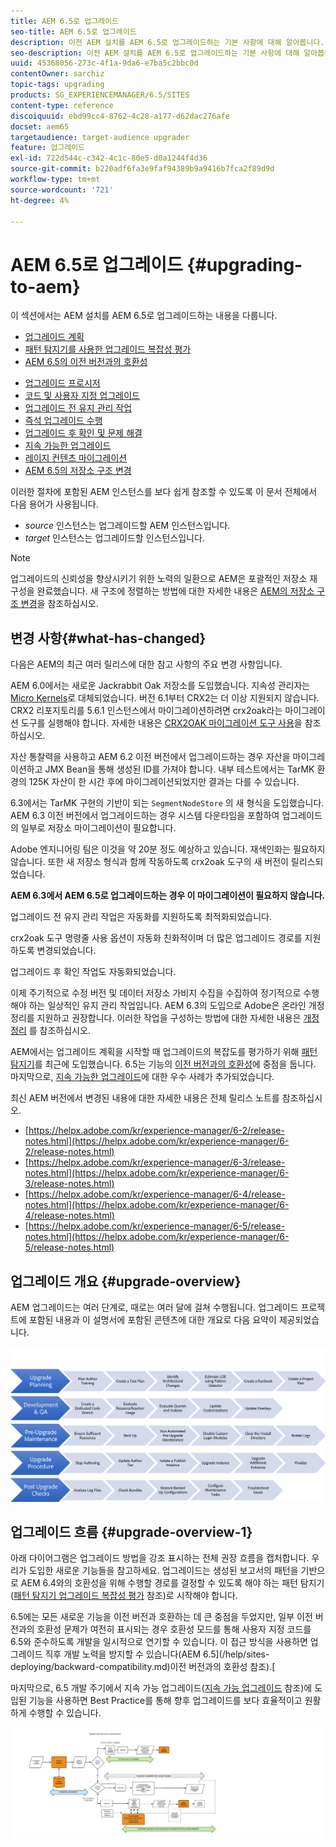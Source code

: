 ```yaml
---
title: AEM 6.5로 업그레이드
seo-title: AEM 6.5로 업그레이드
description: 이전 AEM 설치를 AEM 6.5로 업그레이드하는 기본 사항에 대해 알아봅니다.
seo-description: 이전 AEM 설치를 AEM 6.5로 업그레이드하는 기본 사항에 대해 알아봅니다.
uuid: 45368056-273c-4f1a-9da6-e7ba5c2bbc0d
contentOwner: sarchiz
topic-tags: upgrading
products: SG_EXPERIENCEMANAGER/6.5/SITES
content-type: reference
discoiquuid: ebd99cc4-8762-4c28-a177-d62dac276afe
docset: aem65
targetaudience: target-audience upgrader
feature: 업그레이드
exl-id: 722d544c-c342-4c1c-80e5-d0a1244f4d36
source-git-commit: b220adf6fa3e9faf94389b9a9416b7fca2f89d9d
workflow-type: tm+mt
source-wordcount: '721'
ht-degree: 4%

---
```


# AEM 6.5로 업그레이드 {#upgrading-to-aem}

이 섹션에서는 AEM 설치를 AEM 6.5로 업그레이드하는 내용을 다룹니다.

* [업그레이드 계획](/help/sites-deploying/upgrade-planning.md)
* [패턴 탐지기를 사용한 업그레이드 복잡성 평가](/help/sites-deploying/pattern-detector.md)
* [AEM 6.5의 이전 버전과의 호환성](/help/sites-deploying/backward-compatibility.md)

<!--* [Using Offline Reindexing To Reduce Downtime During an Upgrade](/help/sites-deploying/upgrade-offline-reindexing.md)-->
* [업그레이드 프로시저](/help/sites-deploying/upgrade-procedure.md)
* [코드 및 사용자 지정 업그레이드](/help/sites-deploying/upgrading-code-and-customizations.md)
* [업그레이드 전 유지 관리 작업](/help/sites-deploying/pre-upgrade-maintenance-tasks.md)
* [즉석 업그레이드 수행](/help/sites-deploying/in-place-upgrade.md)
* [업그레이드 후 확인 및 문제 해결](/help/sites-deploying/post-upgrade-checks-and-troubleshooting.md)
* [지속 가능한 업그레이드](/help/sites-deploying/sustainable-upgrades.md)
* [레이지 컨텐츠 마이그레이션](/help/sites-deploying/lazy-content-migration.md)
* [AEM 6.5의 저장소 구조 변경](/help/sites-deploying/repository-restructuring.md)

이러한 절차에 포함된 AEM 인스턴스를 보다 쉽게 참조할 수 있도록 이 문서 전체에서 다음 용어가 사용됩니다.

* *source* 인스턴스는 업그레이드할 AEM 인스턴스입니다.
* *target* 인스턴스는 업그레이드할 인스턴스입니다.

>[!NOTE]
>
>업그레이드의 신뢰성을 향상시키기 위한 노력의 일환으로 AEM은 포괄적인 저장소 재구성을 완료했습니다. 새 구조에 정렬하는 방법에 대한 자세한 내용은 [AEM의 저장소 구조 변경](/help/sites-deploying/repository-restructuring.md)을 참조하십시오.

## 변경 사항{#what-has-changed}

다음은 AEM의 최근 여러 릴리스에 대한 참고 사항의 주요 변경 사항입니다.

AEM 6.0에서는 새로운 Jackrabbit Oak 저장소를 도입했습니다. 지속성 관리자는 [Micro Kernels](/help/sites-deploying/platform.md#contentbody_title_4)로 대체되었습니다. 버전 6.1부터 CRX2는 더 이상 지원되지 않습니다. CRX2 리포지토리를 5.6.1 인스턴스에서 마이그레이션하려면 crx2oak라는 마이그레이션 도구를 실행해야 합니다. 자세한 내용은 [CRX2OAK 마이그레이션 도구 사용](/help/sites-deploying/using-crx2oak.md)을 참조하십시오.

자산 통찰력을 사용하고 AEM 6.2 이전 버전에서 업그레이드하는 경우 자산을 마이그레이션하고 JMX Bean을 통해 생성된 ID를 가져야 합니다. 내부 테스트에서는 TarMK 환경의 125K 자산이 한 시간 후에 마이그레이션되었지만 결과는 다를 수 있습니다.

6.3에서는 TarMK 구현의 기반이 되는 `SegmentNodeStore` 의 새 형식을 도입했습니다. AEM 6.3 이전 버전에서 업그레이드하는 경우 시스템 다운타임을 포함하여 업그레이드의 일부로 저장소 마이그레이션이 필요합니다.

Adobe 엔지니어링 팀은 이것을 약 20분 정도 예상하고 있습니다. 재색인화는 필요하지 않습니다. 또한 새 저장소 형식과 함께 작동하도록 crx2oak 도구의 새 버전이 릴리스되었습니다.

**AEM 6.3에서 AEM 6.5로 업그레이드하는 경우 이 마이그레이션이 필요하지 않습니다.**

업그레이드 전 유지 관리 작업은 자동화를 지원하도록 최적화되었습니다.

crx2oak 도구 명령줄 사용 옵션이 자동화 친화적이며 더 많은 업그레이드 경로를 지원하도록 변경되었습니다.

업그레이드 후 확인 작업도 자동화되었습니다.

이제 주기적으로 수정 버전 및 데이터 저장소 가비지 수집을 수집하여 정기적으로 수행해야 하는 일상적인 유지 관리 작업입니다. AEM 6.3의 도입으로 Adobe은 온라인 개정 정리를 지원하고 권장합니다. 이러한 작업을 구성하는 방법에 대한 자세한 내용은 [개정 정리](/help/sites-deploying/revision-cleanup.md) 를 참조하십시오.

AEM에서는 업그레이드 계획을 시작할 때 업그레이드의 복잡도를 평가하기 위해 [패턴 탐지기](/help/sites-deploying/pattern-detector.md)를 최근에 도입했습니다. 6.5는 기능의 [이전 버전과의 호환성](/help/sites-deploying/backward-compatibility.md)에 중점을 둡니다. 마지막으로, [지속 가능한 업그레이드](/help/sites-deploying/sustainable-upgrades.md)에 대한 우수 사례가 추가되었습니다.

최신 AEM 버전에서 변경된 내용에 대한 자세한 내용은 전체 릴리스 노트를 참조하십시오.

* [https://helpx.adobe.com/kr/experience-manager/6-2/release-notes.html](https://helpx.adobe.com/kr/experience-manager/6-2/release-notes.html)
* [https://helpx.adobe.com/kr/experience-manager/6-3/release-notes.html](https://helpx.adobe.com/kr/experience-manager/6-3/release-notes.html)
* [https://helpx.adobe.com/kr/experience-manager/6-4/release-notes.html](https://helpx.adobe.com/kr/experience-manager/6-4/release-notes.html)
* [https://helpx.adobe.com/kr/experience-manager/6-5/release-notes.html](https://helpx.adobe.com/kr/experience-manager/6-5/release-notes.html)

## 업그레이드 개요 {#upgrade-overview}

AEM 업그레이드는 여러 단계로, 때로는 여러 달에 걸쳐 수행됩니다. 업그레이드 프로젝트에 포함된 내용과 이 설명서에 포함된 콘텐츠에 대한 개요로 다음 요약이 제공되었습니다.

![screen_shot_2018-03-30at80708am](assets/screen_shot_2018-03-30at80708am.png)

## 업그레이드 흐름 {#upgrade-overview-1}

아래 다이어그램은 업그레이드 방법을 강조 표시하는 전체 권장 흐름을 캡처합니다. 우리가 도입한 새로운 기능들을 참고하세요. 업그레이드는 생성된 보고서의 패턴을 기반으로 AEM 6.4와의 호환성을 위해 수행할 경로를 결정할 수 있도록 해야 하는 패턴 탐지기([패턴 탐지기 업그레이드 복잡성 평가](/help/sites-deploying/pattern-detector.md) 참조)로 시작해야 합니다.

6.5에는 모든 새로운 기능을 이전 버전과 호환하는 데 큰 중점을 두었지만, 일부 이전 버전과의 호환성 문제가 여전히 표시되는 경우 호환성 모드를 통해 사용자 지정 코드를 6.5와 준수하도록 개발을 일시적으로 연기할 수 있습니다. 이 접근 방식을 사용하면 업그레이드 직후 개발 노력을 방지할 수 있습니다(AEM 6.5](/help/sites-deploying/backward-compatibility.md)이전 버전과의 호환성 참조).[

마지막으로, 6.5 개발 주기에서 지속 가능 업그레이드([지속 가능 업그레이드](/help/sites-deploying/sustainable-upgrades.md) 참조)에 도입된 기능을 사용하면 Best Practice를 통해 향후 업그레이드를 보다 효율적이고 원활하게 수행할 수 있습니다.

![6_4_upgrade_overviewflows-newpage3](assets/6_4_upgrade_overviewflowchart-newpage3.png)
